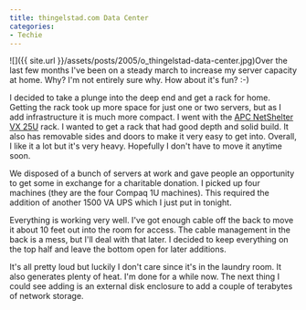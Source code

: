 ```yaml
---
title: thingelstad.com Data Center
categories:
- Techie
---
```


![]({{ site.url }}/assets/posts/2005/o_thingelstad-data-center.jpg)Over the last few months I've been on a steady march to increase my server capacity at home. Why? I'm not entirely sure why. How about it's fun? :-)

I decided to take a plunge into the deep end and get a rack for home. Getting the rack took up more space for just one or two servers, but as I add infrastructure it is much more compact. I went with the [APC NetShelter VX 25U](http://www.cdw.com/shop/products/default.aspx?EDC=593656) rack. I wanted to get a rack that had good depth and solid build. It also has removable sides and doors to make it very easy to get into. Overall, I like it a lot but it's very heavy. Hopefully I don't have to move it anytime soon.

We disposed of a bunch of servers at work and gave people an opportunity to get some in exchange for a charitable donation. I picked up four machines (they are the four Compaq 1U machines). This required the addition of another 1500 VA UPS which I just put in tonight.

Everything is working very well. I've got enough cable off the back to move it about 10 feet out into the room for access. The cable management in the back is a mess, but I'll deal with that later. I decided to keep everything on the top half and leave the bottom open for later additions.

It's all pretty loud but luckily I don't care since it's in the laundry room. It also generates plenty of heat. I'm done for a while now. The next thing I could see adding is an external disk enclosure to add a couple of terabytes of network storage.
